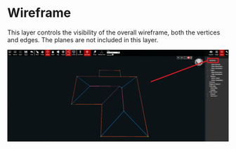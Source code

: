 # Wireframe

This layer controls the visibility of the overall wireframe, both the vertices and edges. The planes are not included in this layer.

![](../.gitbook/assets/wireframe-layer_project-18426.gif)

